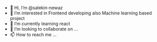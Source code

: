 - 👋 Hi, I’m @salekin-newaz
- 👀 I’m interested in Frontend developing also Machine learning based project
- 🌱 I’m currently learning react
- 💞️ I’m looking to collaborate on ...
- 📫 How to reach me ...

<!---
salekin-newaz/salekin-newaz is a ✨ special ✨ repository because its `README.md` (this file) appears on your GitHub profile.
You can click the Preview link to take a look at your changes.
--->
